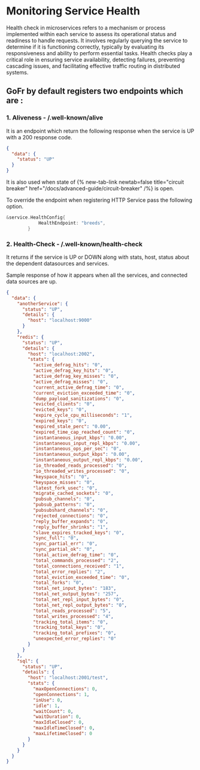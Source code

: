 # Monitoring Service Health

Health check in microservices refers to a mechanism or process implemented within each service to assess its operational status and readiness to handle requests. It involves regularly querying the service to determine if it is functioning correctly, typically by evaluating its responsiveness and ability to perform essential tasks. Health checks play a critical role in ensuring service availability, detecting failures, preventing cascading issues, and facilitating effective traffic routing in distributed systems.

## GoFr by default registers two endpoints which are :

### 1. Aliveness - /.well-known/alive

It is an endpoint which return the following response when the service is UP with a 200 response code.

```json
{
  "data": {
    "status": "UP"
  }
}
```

It is also used when state of {% new-tab-link newtab=false title="circuit breaker" href="/docs/advanced-guide/circuit-breaker" /%} is open.

To override the endpoint when registering HTTP Service pass the following option.

```go
&service.HealthConfig{
			HealthEndpoint: "breeds",
		}
```

### 2. Health-Check - /.well-known/health-check

It returns if the service is UP or DOWN along with stats, host, status about the dependent datasources and services.

Sample response of how it appears when all the services, and connected data sources are up.

```json
{
  "data": {
    "anotherService": {
      "status": "UP",
      "details": {
        "host": "localhost:9000"
      }
    },
    "redis": {
      "status": "UP",
      "details": {
        "host": "localhost:2002",
        "stats": {
          "active_defrag_hits": "0",
          "active_defrag_key_hits": "0",
          "active_defrag_key_misses": "0",
          "active_defrag_misses": "0",
          "current_active_defrag_time": "0",
          "current_eviction_exceeded_time": "0",
          "dump_payload_sanitizations": "0",
          "evicted_clients": "0",
          "evicted_keys": "0",
          "expire_cycle_cpu_milliseconds": "1",
          "expired_keys": "0",
          "expired_stale_perc": "0.00",
          "expired_time_cap_reached_count": "0",
          "instantaneous_input_kbps": "0.00",
          "instantaneous_input_repl_kbps": "0.00",
          "instantaneous_ops_per_sec": "0",
          "instantaneous_output_kbps": "0.00",
          "instantaneous_output_repl_kbps": "0.00",
          "io_threaded_reads_processed": "0",
          "io_threaded_writes_processed": "0",
          "keyspace_hits": "0",
          "keyspace_misses": "0",
          "latest_fork_usec": "0",
          "migrate_cached_sockets": "0",
          "pubsub_channels": "0",
          "pubsub_patterns": "0",
          "pubsubshard_channels": "0",
          "rejected_connections": "0",
          "reply_buffer_expands": "0",
          "reply_buffer_shrinks": "1",
          "slave_expires_tracked_keys": "0",
          "sync_full": "0",
          "sync_partial_err": "0",
          "sync_partial_ok": "0",
          "total_active_defrag_time": "0",
          "total_commands_processed": "2",
          "total_connections_received": "1",
          "total_error_replies": "2",
          "total_eviction_exceeded_time": "0",
          "total_forks": "0",
          "total_net_input_bytes": "183",
          "total_net_output_bytes": "257",
          "total_net_repl_input_bytes": "0",
          "total_net_repl_output_bytes": "0",
          "total_reads_processed": "5",
          "total_writes_processed": "4",
          "tracking_total_items": "0",
          "tracking_total_keys": "0",
          "tracking_total_prefixes": "0",
          "unexpected_error_replies": "0"
        }
      }
    },
    "sql": {
      "status": "UP",
      "details": {
        "host": "localhost:2001/test",
        "stats": {
          "maxOpenConnections": 0,
          "openConnections": 1,
          "inUse": 0,
          "idle": 1,
          "waitCount": 0,
          "waitDuration": 0,
          "maxIdleClosed": 0,
          "maxIdleTimeClosed": 0,
          "maxLifetimeClosed": 0
        }
      }
    }
  }
}
```
